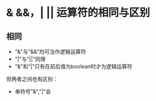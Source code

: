 # & &&，| || 运算符的相同与区别
## 相同
- "&"与"&&"均可当作逻辑运算符
- "|"与"||"同理
- "&"和"|"只有在前后值为boolean时才为逻辑运算符

但两者之间也有区别：
- 单符号"&","|"会